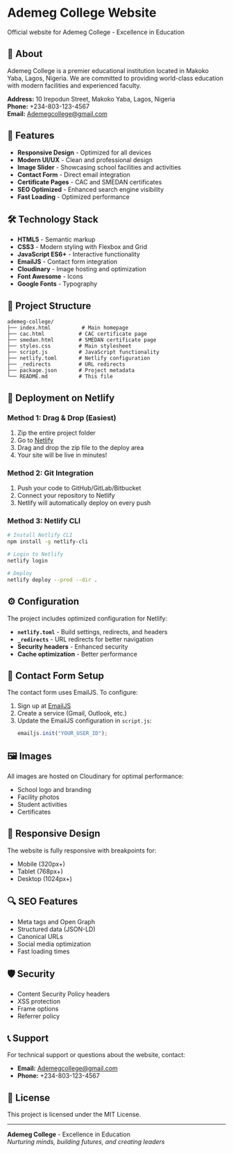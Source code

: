 # Ademeg College Website

Official website for Ademeg College - Excellence in Education

## 🏫 About

Ademeg College is a premier educational institution located in Makoko Yaba, Lagos, Nigeria. We are committed to providing world-class education with modern facilities and experienced faculty.

**Address:** 10 Irepodun Street, Makoko Yaba, Lagos, Nigeria  
**Phone:** +234-803-123-4567  
**Email:** Ademegcollege@gmail.com

## 🚀 Features

- **Responsive Design** - Optimized for all devices
- **Modern UI/UX** - Clean and professional design
- **Image Slider** - Showcasing school facilities and activities
- **Contact Form** - Direct email integration
- **Certificate Pages** - CAC and SMEDAN certificates
- **SEO Optimized** - Enhanced search engine visibility
- **Fast Loading** - Optimized performance

## 🛠️ Technology Stack

- **HTML5** - Semantic markup
- **CSS3** - Modern styling with Flexbox and Grid
- **JavaScript ES6+** - Interactive functionality
- **EmailJS** - Contact form integration
- **Cloudinary** - Image hosting and optimization
- **Font Awesome** - Icons
- **Google Fonts** - Typography

## 📁 Project Structure

```
ademeg-college/
├── index.html          # Main homepage
├── cac.html           # CAC certificate page
├── smedan.html        # SMEDAN certificate page
├── styles.css         # Main stylesheet
├── script.js          # JavaScript functionality
├── netlify.toml       # Netlify configuration
├── _redirects         # URL redirects
├── package.json       # Project metadata
└── README.md          # This file
```

## 🚀 Deployment on Netlify

### Method 1: Drag & Drop (Easiest)

1. Zip the entire project folder
2. Go to [Netlify](https://netlify.com)
3. Drag and drop the zip file to the deploy area
4. Your site will be live in minutes!

### Method 2: Git Integration

1. Push your code to GitHub/GitLab/Bitbucket
2. Connect your repository to Netlify
3. Netlify will automatically deploy on every push

### Method 3: Netlify CLI

```bash
# Install Netlify CLI
npm install -g netlify-cli

# Login to Netlify
netlify login

# Deploy
netlify deploy --prod --dir .
```

## ⚙️ Configuration

The project includes optimized configuration for Netlify:

- **`netlify.toml`** - Build settings, redirects, and headers
- **`_redirects`** - URL redirects for better navigation
- **Security headers** - Enhanced security
- **Cache optimization** - Better performance

## 📧 Contact Form Setup

The contact form uses EmailJS. To configure:

1. Sign up at [EmailJS](https://emailjs.com)
2. Create a service (Gmail, Outlook, etc.)
3. Update the EmailJS configuration in `script.js`:
   ```javascript
   emailjs.init("YOUR_USER_ID");
   ```

## 🖼️ Images

All images are hosted on Cloudinary for optimal performance:
- School logo and branding
- Facility photos
- Student activities
- Certificates

## 📱 Responsive Design

The website is fully responsive with breakpoints for:
- Mobile (320px+)
- Tablet (768px+)
- Desktop (1024px+)

## 🔍 SEO Features

- Meta tags and Open Graph
- Structured data (JSON-LD)
- Canonical URLs
- Social media optimization
- Fast loading times

## 🛡️ Security

- Content Security Policy headers
- XSS protection
- Frame options
- Referrer policy

## 📞 Support

For technical support or questions about the website, contact:
- **Email:** Ademegcollege@gmail.com
- **Phone:** +234-803-123-4567

## 📄 License

This project is licensed under the MIT License.

---

**Ademeg College** - Excellence in Education  
*Nurturing minds, building futures, and creating leaders*